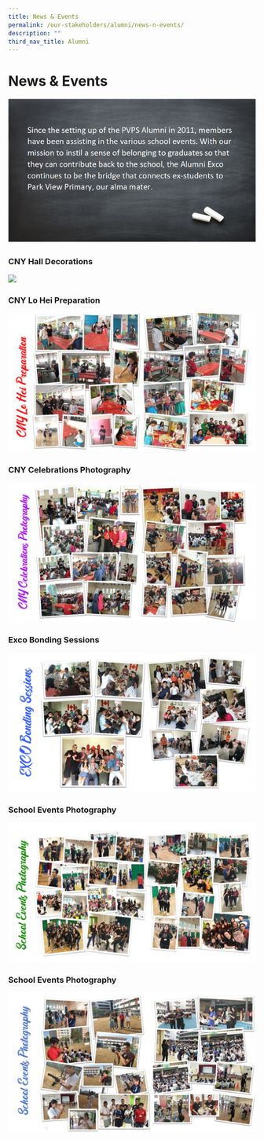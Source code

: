 ```yaml
---
title: News & Events
permalink: /our-stakeholders/alumni/news-n-events/
description: ""
third_nav_title: Alumni
---
```

# **News & Events**

![](/images/alumni%20write%20up.png)

### CNY Hall Decorations

![](/images/%20CNY%20Hall%20Decorations.jpg)


### CNY Lo Hei Preparation

![](/images/CNY%20Lo%20Hei%20Preparation.jpg)

### CNY Celebrations Photography

![](/images/CNY%20Celebrations%20Photography.jpg)


### Exco Bonding Sessions

![](/images/EXCO%20Bonding%20Sessions.jpg)

### School Events Photography

![](/images/School%20Events%20Photography.jpg)

### School Events Photography


![](/images/School%20Events%20Photography1.jpg)
